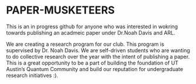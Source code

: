 # PAPER-MUSKETEERS
This is an in progress github for anyone who was interested in wokring towards publishing an acadmeic paper under Dr.Noah Davis and ARL.

We are creating a research program for our club. 
This program is supervised by Dr. Noah Davis. We are self-driven students
who are wanting to do collective research over the year with the intent of publishing a paper. 
This is a great opportunity to be a part of building the foundation of UT Austin’s Quantum Community
and build our reputation for undergraduate research initiatives :). 
